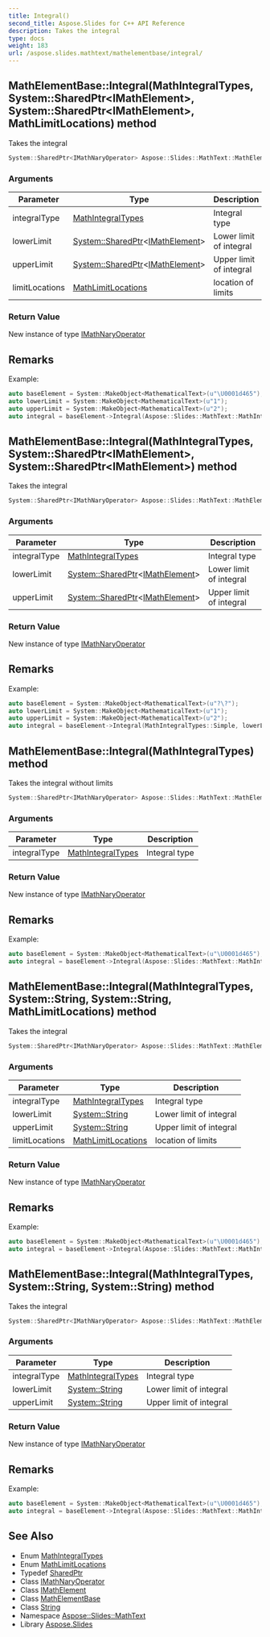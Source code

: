 ```yaml
---
title: Integral()
second_title: Aspose.Slides for C++ API Reference
description: Takes the integral
type: docs
weight: 183
url: /aspose.slides.mathtext/mathelementbase/integral/
---
```

## MathElementBase::Integral(MathIntegralTypes, System::SharedPtr\<IMathElement\>, System::SharedPtr\<IMathElement\>, MathLimitLocations) method


Takes the integral

```cpp
System::SharedPtr<IMathNaryOperator> Aspose::Slides::MathText::MathElementBase::Integral(MathIntegralTypes integralType, System::SharedPtr<IMathElement> lowerLimit, System::SharedPtr<IMathElement> upperLimit, MathLimitLocations limitLocations) override
```


### Arguments

| Parameter | Type | Description |
| --- | --- | --- |
| integralType | [MathIntegralTypes](../../mathintegraltypes/) | Integral type |
| lowerLimit | [System::SharedPtr](../../../system/sharedptr/)\<[IMathElement](../../imathelement/)\> | Lower limit of integral |
| upperLimit | [System::SharedPtr](../../../system/sharedptr/)\<[IMathElement](../../imathelement/)\> | Upper limit of integral |
| limitLocations | [MathLimitLocations](../../mathlimitlocations/) | location of limits |

### Return Value

New instance of type [IMathNaryOperator](../../imathnaryoperator/)
## Remarks



Example: 
```cpp
auto baseElement = System::MakeObject<MathematicalText>(u"\U0001d465");
auto lowerLimit = System::MakeObject<MathematicalText>(u"1");
auto upperLimit = System::MakeObject<MathematicalText>(u"2");
auto integral = baseElement->Integral(Aspose::Slides::MathText::MathIntegralTypes::Simple, lowerLimit, upperLimit, Aspose::Slides::MathText::MathLimitLocations::UnderOver);
```

## MathElementBase::Integral(MathIntegralTypes, System::SharedPtr\<IMathElement\>, System::SharedPtr\<IMathElement\>) method


Takes the integral

```cpp
System::SharedPtr<IMathNaryOperator> Aspose::Slides::MathText::MathElementBase::Integral(MathIntegralTypes integralType, System::SharedPtr<IMathElement> lowerLimit, System::SharedPtr<IMathElement> upperLimit) override
```


### Arguments

| Parameter | Type | Description |
| --- | --- | --- |
| integralType | [MathIntegralTypes](../../mathintegraltypes/) | Integral type |
| lowerLimit | [System::SharedPtr](../../../system/sharedptr/)\<[IMathElement](../../imathelement/)\> | Lower limit of integral |
| upperLimit | [System::SharedPtr](../../../system/sharedptr/)\<[IMathElement](../../imathelement/)\> | Upper limit of integral |

### Return Value

New instance of type [IMathNaryOperator](../../imathnaryoperator/)
## Remarks



Example: 
```cpp
auto baseElement = System::MakeObject<MathematicalText>(u"?\?");
auto lowerLimit = System::MakeObject<MathematicalText>(u"1");
auto upperLimit = System::MakeObject<MathematicalText>(u"2");
auto integral = baseElement->Integral(MathIntegralTypes::Simple, lowerLimit, upperLimit, MathLimitLocations::UnderOver);
```

## MathElementBase::Integral(MathIntegralTypes) method


Takes the integral without limits

```cpp
System::SharedPtr<IMathNaryOperator> Aspose::Slides::MathText::MathElementBase::Integral(MathIntegralTypes integralType) override
```


### Arguments

| Parameter | Type | Description |
| --- | --- | --- |
| integralType | [MathIntegralTypes](../../mathintegraltypes/) | Integral type |

### Return Value

New instance of type [IMathNaryOperator](../../imathnaryoperator/)
## Remarks



Example: 
```cpp
auto baseElement = System::MakeObject<MathematicalText>(u"\U0001d465");
auto integral = baseElement->Integral(Aspose::Slides::MathText::MathIntegralTypes::Contour);
```

## MathElementBase::Integral(MathIntegralTypes, System::String, System::String, MathLimitLocations) method


Takes the integral

```cpp
System::SharedPtr<IMathNaryOperator> Aspose::Slides::MathText::MathElementBase::Integral(MathIntegralTypes integralType, System::String lowerLimit, System::String upperLimit, MathLimitLocations limitLocations) override
```


### Arguments

| Parameter | Type | Description |
| --- | --- | --- |
| integralType | [MathIntegralTypes](../../mathintegraltypes/) | Integral type |
| lowerLimit | [System::String](../../../system/string/) | Lower limit of integral |
| upperLimit | [System::String](../../../system/string/) | Upper limit of integral |
| limitLocations | [MathLimitLocations](../../mathlimitlocations/) | location of limits |

### Return Value

New instance of type [IMathNaryOperator](../../imathnaryoperator/)
## Remarks



Example: 
```cpp
auto baseElement = System::MakeObject<MathematicalText>(u"\U0001d465");
auto integral = baseElement->Integral(Aspose::Slides::MathText::MathIntegralTypes::Simple, u"1", u"5", Aspose::Slides::MathText::MathLimitLocations::UnderOver);
```

## MathElementBase::Integral(MathIntegralTypes, System::String, System::String) method


Takes the integral

```cpp
System::SharedPtr<IMathNaryOperator> Aspose::Slides::MathText::MathElementBase::Integral(MathIntegralTypes integralType, System::String lowerLimit, System::String upperLimit) override
```


### Arguments

| Parameter | Type | Description |
| --- | --- | --- |
| integralType | [MathIntegralTypes](../../mathintegraltypes/) | Integral type |
| lowerLimit | [System::String](../../../system/string/) | Lower limit of integral |
| upperLimit | [System::String](../../../system/string/) | Upper limit of integral |

### Return Value

New instance of type [IMathNaryOperator](../../imathnaryoperator/)
## Remarks



Example: 
```cpp
auto baseElement = System::MakeObject<MathematicalText>(u"\U0001d465");
auto integral = baseElement->Integral(Aspose::Slides::MathText::MathIntegralTypes::Simple, u"1", u"5");
```

## See Also

* Enum [MathIntegralTypes](../../mathintegraltypes/)
* Enum [MathLimitLocations](../../mathlimitlocations/)
* Typedef [SharedPtr](../../../system/sharedptr/)
* Class [IMathNaryOperator](../../imathnaryoperator/)
* Class [IMathElement](../../imathelement/)
* Class [MathElementBase](../)
* Class [String](../../../system/string/)
* Namespace [Aspose::Slides::MathText](../../)
* Library [Aspose.Slides](../../../)
